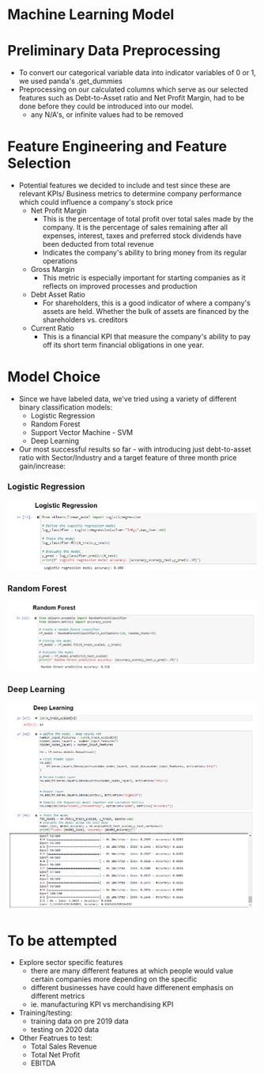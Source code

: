 # Machine Learning Model

# Preliminary Data Preprocessing
- To convert our categorical variable data into indicator variables of 0 or 1, we used panda's .get_dummies
- Preprocessing on our calculated columns which serve as our selected features such as Debt-to-Asset ratio and Net Profit Margin, had to be done before they could be introduced into our model.
    - any N/A's, or infinite values had to be removed
# Feature Engineering and Feature Selection

-  Potential features we decided to include and test since these are relevant KPIs/ Business metrics to determine company performance which could influence a company's stock price
    - Net Profit Margin
		- This is the percentage of total profit over total sales made by the company. It is the percentage of sales remaining after all expenses, interest, taxes and preferred stock dividends have been deducted from total revenue
        - Indicates the company's ability to bring money from its regular operations
	- Gross Margin
	    - This metric is especially important for starting companies as it reflects on improved processes and production
	- Debt Asset Ratio
        - For shareholders, this is a good indicator of where a company's assets are held. Whether the bulk of assets are financed by the shareholders vs. creditors
	- Current Ratio
        - This is a financial KPI that measure the company's ability to pay off its short term financial obligations in one year.

# Model Choice
- Since we have labeled data, we've tried using a variety of different binary classification models:
    - Logistic Regression
    - Random Forest
    - Support Vector Machine - SVM  
    - Deep Learning
- Our most successful results so far - with introducing just debt-to-asset ratio with Sector/Industry and a target feature of three month price gain/increase:

### Logistic Regression
<img src="images/log.png"></img>

### Random Forest
<img src="images/random.png"></img>

### Deep Learning
<img src="images/deep.png"></img>

# To be attempted
- Explore sector specific features
    - there are many different features at which people would value certain companies  more depending on the specific 
    - different businesses have could have differenent emphasis on different metrics
    - ie. manufacturing KPI vs merchandising KPI
- Training/testing:
    - training data on pre 2019 data
    - testing on 2020 data
- Other Featrues to test:
    - Total Sales Revenue
    - Total Net Profit
    - EBITDA